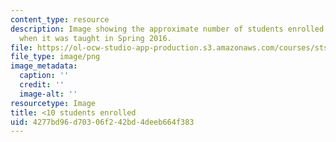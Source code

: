 ```yaml
---
content_type: resource
description: Image showing the approximate number of students enrolled in the course
  when it was taught in Spring 2016.
file: https://ol-ocw-studio-app-production.s3.amazonaws.com/courses/sts-080-youth-political-participation-spring-2016/4277bd96d70306f242bd4deeb664f383_less-than-10.png
file_type: image/png
image_metadata:
  caption: ''
  credit: ''
  image-alt: ''
resourcetype: Image
title: <10 students enrolled
uid: 4277bd96-d703-06f2-42bd-4deeb664f383
---
```

